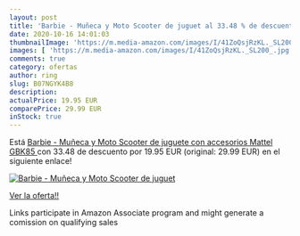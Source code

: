 ```yaml
---
layout: post
title: 'Barbie - Muñeca y Moto Scooter de juguet al 33.48 % de descuento'
date: 2020-10-16 14:01:03
thumbnailImage: 'https://m.media-amazon.com/images/I/41ZoQsjRzKL._SL200_.jpg'
images: [ 'https://m.media-amazon.com/images/I/41ZoQsjRzKL._SL200_.jpg' ]
comments: true
category: ofertas
author: ring
slug: B07NGYK4B8
description:
actualPrice: 19.95 EUR
comparePrice: 29.99 EUR
inStock: true
---
```


Está [Barbie - Muñeca y Moto Scooter de juguete con accesorios  Mattel GBK85 ](https://www.amazon.es/dp/B07NGYK4B8/?tag=tolees-21) con 33.48 de descuento por 19.95 EUR (original: 29.99 EUR) en el siguiente enlace!

[![Barbie - Muñeca y Moto Scooter de juguet](https://m.media-amazon.com/images/I/41ZoQsjRzKL._SL200_.jpg)](https://www.amazon.es/dp/B07NGYK4B8/?tag=tolees-21)

[Ver la oferta!!](https://www.amazon.es/dp/B07NGYK4B8/?tag=tolees-21)

Links participate in Amazon Associate program and might generate a comission on qualifying sales


